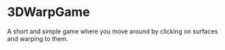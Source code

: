 # 3DWarpGame
A short and simple game where you move around by clicking on surfaces and warping to them.
